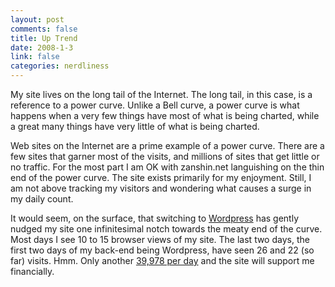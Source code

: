 ```yaml
--- 
layout: post
comments: false
title: Up Trend
date: 2008-1-3
link: false
categories: nerdliness
---
```

My site lives on the long tail of the Internet.  The long tail, in this case, is a reference to a power curve.  Unlike a Bell curve, a power curve is what happens when a very few things have most of what is being charted, while a great many things have very little of what is being charted.

Web sites on the Internet are a prime example of a power curve.  There are a few sites that garner most of the visits, and millions of sites that get little or no traffic.  For the most part I am OK with zanshin.net languishing on the thin end of the power curve.  The site exists primarily for my enjoyment.  Still, I am not above tracking my visitors and wondering what causes a surge in my daily count.

It would seem, on the surface, that switching to <a href="http://wordpress.com" title="Wordpress">Wordpress</a> has gently nudged my site one infinitesimal notch towards the meaty end of the curve.  Most days I see 10 to 15 browser views of my site.  The last two days, the first two days of my back-end being Wordpress, have seen 26 and 22 (so far) visits.  Hmm.  Only another <a href="http://daringfireball.net/feeds/sponsors/" title="A million per month">39,978 per day</a> and the site will support me financially. 
